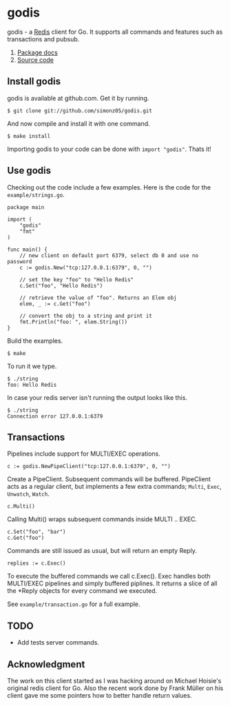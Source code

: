 # godis

godis - a [Redis](http://redis.io) client for Go. It supports all
commands and features such as transactions and pubsub.

1. [Package docs](http://simonklee.org/pkg/godis/)
2. [Source code](https://github.com/simonz05/godis)

## Install godis

godis is available at github.com. Get it by running.

    $ git clone git://github.com/simonz05/godis.git

And now compile and install it with one command.

    $ make install

Importing godis to your code can be done with `import "godis"`. Thats it!

## Use godis

Checking out the code include a few examples. Here is the code for
the `example/strings.go`.

    package main

    import (
        "godis"
        "fmt"
    )

    func main() {
        // new client on default port 6379, select db 0 and use no password
        c := godis.New("tcp:127.0.0.1:6379", 0, "") 

        // set the key "foo" to "Hello Redis"
        c.Set("foo", "Hello Redis")

        // retrieve the value of "foo". Returns an Elem obj
        elem, _ := c.Get("foo")

        // convert the obj to a string and print it 
        fmt.Println("foo: ", elem.String())
    }

Build the examples. 

    $ make 

To run it we type.

    $ ./string
    foo: Hello Redis

In case your redis server isn't running the output looks like this.

    $ ./string 
    Connection error 127.0.0.1:6379

## Transactions

Pipelines include support for MULTI/EXEC operations.

    c := godis.NewPipeClient("tcp:127.0.0.1:6379", 0, "")

Create a PipeClient. Subsequent commands will be buffered. PipeClient
acts as a regular client, but implements a few extra commands;
`Multi`, `Exec`, `Unwatch`, `Watch`.

    c.Multi()

Calling Multi() wraps subsequent commands inside MULTI .. EXEC.

    c.Set("foo", "bar")
    c.Get("foo")

Commands are still issued as usual, but will return an empty Reply.

    replies := c.Exec()

To execute the buffered commands we call c.Exec(). Exec handles both
MULTI/EXEC pipelines and simply buffered piplines. It returns a slice
of all the *Reply objects for every command we executed.

See `example/transaction.go` for a full example.

## TODO

  * Add tests server commands.

## Acknowledgment

The work on this client started as I was hacking around on Michael Hoisie's
original redis client for Go. Also the recent work done by Frank Müller on his
client gave me some pointers how to better handle return values. 
